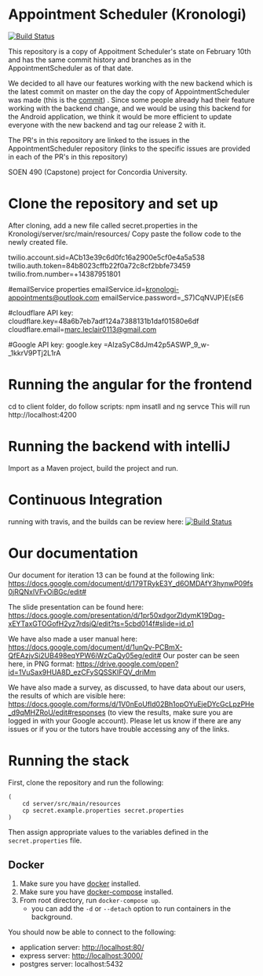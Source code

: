 # Appointment Scheduler (Kronologi)


[![Build Status](https://travis-ci.com/Weieiei/Kronologi.svg?token=7N9eDY6SkjyrqRyfMw8A&branch=master)](https://travis-ci.com/Weieiei/Kronologi)


This repository is a copy of Appoitment Scheduler's state on February 10th and has the same commit history and branches as in the AppointmentScheduler as of that date.

We decided to all have our features working with the new backend which is the latest commit on master on the day the copy of AppointmentScheduler was made (this is the [commit](https://github.com/Weieiei/Kronologi/commit/4d926bec80065ec38cbba15c33591b12090c60fe)) .
Since some people already had their feature working with the backend change, and  we would be using this backend for the Android application, we think it would be more efficient to update everyone with the new backend and tag our release 2 with it. 

The PR's in this repository are linked to the issues in the AppointmentScheduler repository (links to the specific issues are provided in each of the PR's in this repository)

SOEN 490 (Capstone) project for Concordia University.
# Clone the repository and set up
After cloning, add a new file called secret.properties in the Kronologi/server/src/main/resources/
Copy paste the follow code to the newly created file.

twilio.account.sid=ACb13e39c6d0fc16a2900e5cf0e4a5a538
twilio.auth.token=84b8023cffb22f0a72c8cf2bbfe73459
twilio.from.number=+14387951801

#emailService properties
emailService.id=kronologi-appointments@outlook.com
emailService.password=_S7)CqNVJP}E(sE6

#cloudflare API key:
cloudflare.key=48a6b7eb7adf124a7388131b1daf01580e6df
cloudflare.email=marc.leclair0113@gmail.com

#Google API key:
google.key =AIzaSyC8dJm42p5ASWP_9_w-_1kkrV9PTj2L1rA


# Running the angular for the frontend
cd to client folder, do follow scripts:
npm insatll and 
ng servce
This will run  http://localhost:4200

# Running the backend with intelliJ
Import as a Maven project, build the project and run.

# Continuous Integration
running with travis, and the builds can be review here:
[![Build Status](https://travis-ci.com/Weieiei/Kronologi.svg?token=7N9eDY6SkjyrqRyfMw8A&branch=master)](https://travis-ci.com/Weieiei/Kronologi)

# Our documentation
Our document for iteration 13 can be found at the following link: https://docs.google.com/document/d/179TRykE3Y_d6OMDAfY3hynwP09fs0jRQNxlVFvOiBGc/edit#

The slide presentation can be found here:
 https://docs.google.com/presentation/d/1pr50xdgorZldymK19Dqg-xEYTaxGTOGofH2yz7rdsjQ/edit?ts=5cbd014f#slide=id.p1

We have also made a user manual here:
 https://docs.google.com/document/d/1unQv-PCBmX-QfEAzjvSi2UB498eqYPW6iWzCaQy05eg/edit#
Our poster can be seen here, in PNG format: https://drive.google.com/open?id=1VuSax9HUA8D_ezCFySQSSKIFQV_driMm

We have also made a survey, as discussed, to have data about our users, the results of which are visible here:
 https://docs.google.com/forms/d/1V0nEoUfld02Bh1opOYuEjeDYcGcLpzPHe_d9qMHZRoU/edit#responses
(to view the results, make sure you are logged in with your Google account).
Please let us know if there are any issues or if you or the tutors have trouble accessing any of the links.


# Running the stack

First, clone the repository and run the following:

```
(
    cd server/src/main/resources
    cp secret.example.properties secret.properties
)
```

Then assign appropriate values to the variables defined in the `secret.properties` file.

## Docker

1. Make sure you have [docker](https://docs.docker.com/install/#supported-platforms) installed.
2. Make sure you have [docker-compose](https://docs.docker.com/compose/install/#install-compose) installed.
3. From root directory, run `docker-compose up`.
    - you can add the `-d` or `--detach` option to run containers in the background.

You should now be able to connect to the following:

- application server: [http://localhost:80/](http://localhost:80/)
- express server: [http://localhost:3000/](http://localhost:3000/)
- postgres server: localhost:5432
